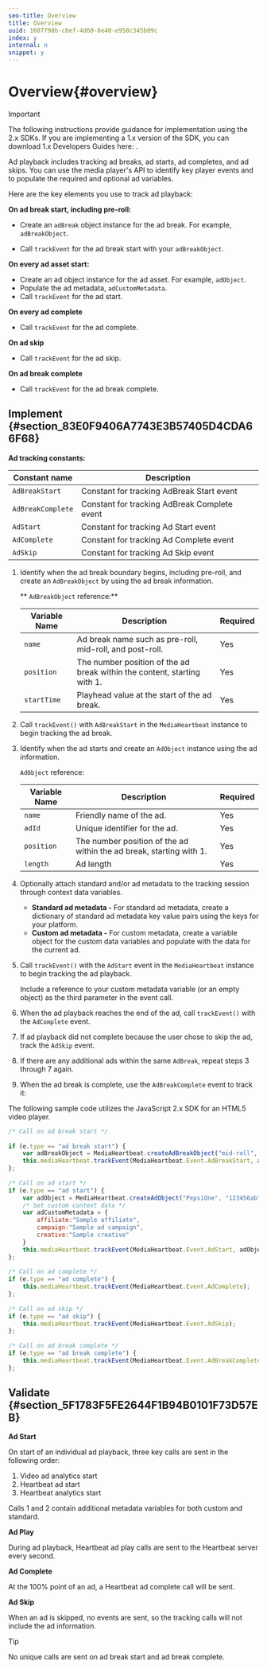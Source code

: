 ```yaml
---
seo-title: Overview
title: Overview
uuid: 1607798b-c6ef-4d60-8e40-e958c345b09c
index: y
internal: n
snippet: y
---
```


# Overview{#overview}

>[!IMPORTANT]
>
>The following instructions provide guidance for implementation using the 2.x SDKs. If you are implementing a 1.x version of the SDK, you can download 1.x Developers Guides here: [](../../sdk-implement/download-sdks.md).

<a id="section_D4DE5643337B444D8CF2EE8C6C0AF0BE"></a>

Ad playback includes tracking ad breaks, ad starts, ad completes, and ad skips. You can use the media player's API to identify key player events and to populate the required and optional ad variables.

Here are the key elements you use to track ad playback:

**On ad break start, including pre-roll:**

* Create an `adBreak` object instance for the ad break. For example, `adBreakObject`. 

* Call `trackEvent` for the ad break start with your `adBreakObject`.

**On every ad asset start:**

* Create an ad object instance for the ad asset. For example, `adObject`. 
* Populate the ad metadata, `adCustomMetadata`. 
* Call `trackEvent` for the ad start.

**On every ad complete**

* Call `trackEvent` for the ad complete.

**On ad skip**

* Call `trackEvent` for the ad skip.

**On ad break complete**

* Call `trackEvent` for the ad break complete.

## Implement {#section_83E0F9406A7743E3B57405D4CDA66F68}

**Ad tracking constants:**

|  Constant name  | Description  |
|---|---|
|  `AdBreakStart`  | Constant for tracking AdBreak Start event  |
|  `AdBreakComplete`  | Constant for tracking AdBreak Complete event  |
|  `AdStart`  | Constant for tracking Ad Start event  |
|  `AdComplete`  | Constant for tracking Ad Complete event  |
|  `AdSkip`  | Constant for tracking Ad Skip event  |

1. Identify when the ad break boundary begins, including pre-roll, and create an `AdBreakObject` by using the ad break information.

   ** `AdBreakObject` reference:** 

   |  Variable Name  | Description  | Required  |
   |---|---|---|
   |  `name`  | Ad break name such as pre-roll, mid-roll, and post-roll.  | Yes  |
   |  `position`  | The number position of the ad break within the content, starting with 1. | Yes  |
   |  `startTime`  | Playhead value at the start of the ad break.  | Yes  |

1. Call `trackEvent()` with `AdBreakStart` in the `MediaHeartbeat` instance to begin tracking the ad break. 

1. Identify when the ad starts and create an `AdObject` instance using the ad information.

   `AdObject` reference: 

   |  Variable Name  | Description  | Required  |
   |---|---|---|
   |  `name`  | Friendly name of the ad.  | Yes  |
   |  `adId`  | Unique identifier for the ad.  | Yes  |
   |  `position`  | The number position of the ad within the ad break, starting with 1. | Yes  |
   |  `length`  | Ad length  | Yes  |

1. Optionally attach standard and/or ad metadata to the tracking session through context data variables.

    * **Standard ad metadata -** For standard ad metadata, create a dictionary of standard ad metadata key value pairs using the keys for your platform.
    * **Custom ad metadata -** For custom metadata, create a variable object for the custom data variables and populate with the data for the current ad.

1. Call `trackEvent()` with the `AdStart` event in the `MediaHeartbeat` instance to begin tracking the ad playback.

   Include a reference to your custom metadata variable (or an empty object) as the third parameter in the event call.

1. When the ad playback reaches the end of the ad, call `trackEvent()` with the `AdComplete` event. 

1. If ad playback did not complete because the user chose to skip the ad, track the `AdSkip` event. 
1. If there are any additional ads within the same `AdBreak`, repeat steps 3 through 7 again. 
1. When the ad break is complete, use the `AdBreakComplete` event to track it:

The following sample code utilizes the JavaScript 2.x SDK for an HTML5 video player. 

```js
/* Call on ad break start */ 
 
if (e.type == "ad break start") { 
    var adBreakObject = MediaHeartbeat.createAdBreakObject("mid-roll", 2, 500); 
    this.mediaHeartbeat.trackEvent(MediaHeartbeat.Event.AdBreakStart, adBreakObject); 
}; 
 
/* Call on ad start */ 
if (e.type == "ad start") { 
    var adObject = MediaHeartbeat.createAdObject("PepsiOne", "123456ab", 1, 30); 
    /* Set custom context data */ 
    var adCustomMetadata = { 
        affiliate:"Sample affiliate", 
        campaign:"Sample ad campaign", 
        creative:"Sample creative" 
    } 
    this.mediaHeartbeat.trackEvent(MediaHeartbeat.Event.AdStart, adObject, adCustomMetadata); 
}; 
 
/* Call on ad complete */ 
if (e.type == "ad complete") { 
    this.mediaHeartbeat.trackEvent(MediaHeartbeat.Event.AdComplete); 
}; 
 
/* Call on ad skip */ 
if (e.type == "ad skip") { 
    this.mediaHeartbeat.trackEvent(MediaHeartbeat.Event.AdSkip); 
}; 
     
/* Call on ad break complete */ 
if (e.type == "ad break complete") { 
    this.mediaHeartbeat.trackEvent(MediaHeartbeat.Event.AdBreakComplete); 
}; 

```

## Validate {#section_5F1783F5FE2644F1B94B0101F73D57EB}

**Ad Start**

On start of an individual ad playback, three key calls are sent in the following order:

1. Video ad analytics start
1. Heartbeat ad start
1. Heartbeat analytics start

Calls 1 and 2 contain additional metadata variables for both custom and standard.

**Ad Play**

During ad playback, Heartbeat ad play calls are sent to the Heartbeat server every second.

**Ad Complete**

At the 100% point of an ad, a Heartbeat ad complete call will be sent.

**Ad Skip**

When an ad is skipped, no events are sent, so the tracking calls will not include the ad information.

>[!TIP]
>
>No unique calls are sent on ad break start and ad break complete.

